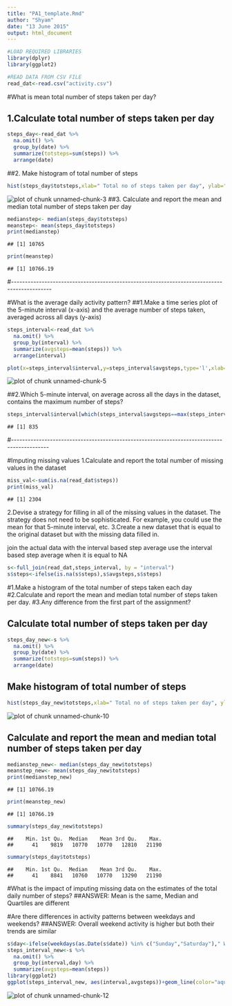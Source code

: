 ```yaml
---
title: "PA1_template.Rmd"
author: "Shyam"
date: "13 June 2015"
output: html_document
---
```




```r
#LOAD REQUIRED LIBRARIES
library(dplyr)
library(ggplot2)

#READ DATA FROM CSV FILE
read_dat<-read.csv("activity.csv")
```

#What is mean total number of steps taken per day?

## 1.Calculate total number of steps taken per day

```r
steps_day<-read_dat %>%
  na.omit() %>%
  group_by(date) %>%
  summarize(totsteps=sum(steps)) %>%
  arrange(date)
```

##2. Make histogram of total number of steps

```r
hist(steps_day$totsteps,xlab=" Total no of steps taken per day", ylab="Frequency",main="Histogram of Total steps per day")
```

![plot of chunk unnamed-chunk-3](figure/unnamed-chunk-3-1.png) 
##3. Calculate and report the mean and median total number of steps taken per day

```r
medianstep<- median(steps_day$totsteps)
meanstep<- mean(steps_day$totsteps)
print(medianstep)
```

```
## [1] 10765
```

```r
print(meanstep)
```

```
## [1] 10766.19
```

#--------------------------------------------------------------------------------------------


#What is the average daily activity pattern?
##1.Make a time series plot  of the 5-minute interval (x-axis) and the average number of steps taken, averaged across all days (y-axis)

```r
steps_interval<-read_dat %>%
  na.omit() %>%
  group_by(interval) %>%
  summarize(avgsteps=mean(steps)) %>%
  arrange(interval) 

plot(x=steps_interval$interval,y=steps_interval$avgsteps,type='l',xlab="5 min Interval", ylab="Average steps",main="Avg steps per 5 min interval")
```

![plot of chunk unnamed-chunk-5](figure/unnamed-chunk-5-1.png) 

##2.Which 5-minute interval, on average across all the days in the dataset, contains the maximum number of steps?


```r
steps_interval$interval[which(steps_interval$avgsteps==max(steps_interval$avgsteps))]
```

```
## [1] 835
```
#-------------------------------------------------------------------------------------------
  
#Imputing missing values
1.Calculate and report the total number of missing values in the dataset

```r
miss_val<-sum(is.na(read_dat$steps))
print(miss_val)
```

```
## [1] 2304
```
2.Devise a strategy for filling in all of the missing values in the dataset. The strategy does not need to be sophisticated. For example, you could use the mean for that 5-minute interval, etc.
3.Create a new dataset that is equal to the original dataset but with the missing data filled in.

 join the actual data with the interval based step average
 use the interval based step average when it is equal to NA


```r
s<-full_join(read_dat,steps_interval, by = "interval")
s$steps<-ifelse(is.na(s$steps),s$avgsteps,s$steps)
```

#1.Make a histogram of the total number of steps taken each day 
#2.Calculate and report the mean and median total number of steps taken per day. 
#3.Any difference  from the first part of the assignment?

## Calculate total number of steps taken per day

```r
steps_day_new<-s %>%
  na.omit() %>%
  group_by(date) %>%
  summarize(totsteps=sum(steps)) %>%
  arrange(date)
```

## Make histogram of total number of steps

```r
hist(steps_day_new$totsteps,xlab=" Total no of steps taken per day", ylab="Frequency",main="Histogram of Total steps per day after filling in for missing values")
```

![plot of chunk unnamed-chunk-10](figure/unnamed-chunk-10-1.png) 
## Calculate and report the mean and median total number of steps taken per day

```r
medianstep_new<- median(steps_day_new$totsteps)
meanstep_new<- mean(steps_day_new$totsteps)
print(medianstep_new)
```

```
## [1] 10766.19
```

```r
print(meanstep_new)
```

```
## [1] 10766.19
```

```r
summary(steps_day_new$totsteps)
```

```
##    Min. 1st Qu.  Median    Mean 3rd Qu.    Max. 
##      41    9819   10770   10770   12810   21190
```

```r
summary(steps_day$totsteps)
```

```
##    Min. 1st Qu.  Median    Mean 3rd Qu.    Max. 
##      41    8841   10760   10770   13290   21190
```
#What is the impact of imputing missing data on the estimates of the total daily number of steps?
##ANSWER: Mean is the same, Median and Quartiles are different

#Are there differences in activity patterns between weekdays and weekends?
##ANSWER: Overall weekend activity is higher but both their trends  are similar 

```r
s$day<-ifelse(weekdays(as.Date(s$date)) %in% c("Sunday","Saturday")," Weekend", "Weekday")
steps_interval_new<-s %>%
  na.omit() %>%
  group_by(interval,day) %>%
  summarize(avgsteps=mean(steps))
library(ggplot2)
ggplot(steps_interval_new, aes(interval,avgsteps))+geom_line(color="aquamarine4")+facet_wrap(~day, nrow=2)+labs(x="5 Min Interval", y="No of average steps")
```

![plot of chunk unnamed-chunk-12](figure/unnamed-chunk-12-1.png) 

